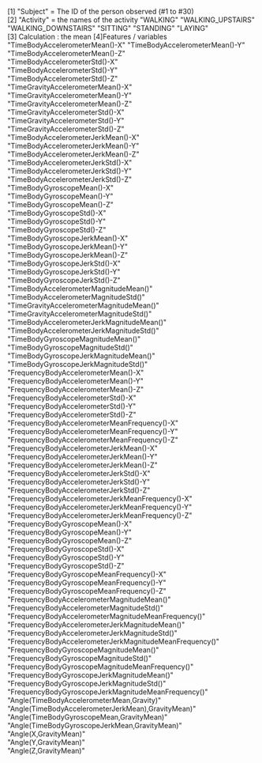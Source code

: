 [1] "Subject" = The ID of the person observed (#1 to #30)                                          
 [2] "Activity" =   the names of the activity 
                   "WALKING" 
                   "WALKING_UPSTAIRS" 
                   "WALKING_DOWNSTAIRS"
                   "SITTING" 
                   "STANDING" 
                   "LAYING"    
 [3] Calculation : the mean
 [4]Features / variables
 "TimeBodyAccelerometerMean()-X" 
 "TimeBodyAccelerometerMean()-Y"                         
 "TimeBodyAccelerometerMean()-Z"                         
 "TimeBodyAccelerometerStd()-X"                          
 "TimeBodyAccelerometerStd()-Y"                          
 "TimeBodyAccelerometerStd()-Z"                          
 "TimeGravityAccelerometerMean()-X"                      
 "TimeGravityAccelerometerMean()-Y"                      
 "TimeGravityAccelerometerMean()-Z"                      
 "TimeGravityAccelerometerStd()-X"                       
 "TimeGravityAccelerometerStd()-Y"                       
 "TimeGravityAccelerometerStd()-Z"                       
 "TimeBodyAccelerometerJerkMean()-X"                     
 "TimeBodyAccelerometerJerkMean()-Y"                     
 "TimeBodyAccelerometerJerkMean()-Z"                     
 "TimeBodyAccelerometerJerkStd()-X"                      
 "TimeBodyAccelerometerJerkStd()-Y"                      
 "TimeBodyAccelerometerJerkStd()-Z"                      
 "TimeBodyGyroscopeMean()-X"                             
 "TimeBodyGyroscopeMean()-Y"                             
 "TimeBodyGyroscopeMean()-Z"                             
 "TimeBodyGyroscopeStd()-X"                              
 "TimeBodyGyroscopeStd()-Y"                              
 "TimeBodyGyroscopeStd()-Z"                              
 "TimeBodyGyroscopeJerkMean()-X"                         
 "TimeBodyGyroscopeJerkMean()-Y"                         
 "TimeBodyGyroscopeJerkMean()-Z"                         
 "TimeBodyGyroscopeJerkStd()-X"                          
 "TimeBodyGyroscopeJerkStd()-Y"                          
 "TimeBodyGyroscopeJerkStd()-Z"                          
 "TimeBodyAccelerometerMagnitudeMean()"                  
 "TimeBodyAccelerometerMagnitudeStd()"                   
 "TimeGravityAccelerometerMagnitudeMean()"               
 "TimeGravityAccelerometerMagnitudeStd()"                
 "TimeBodyAccelerometerJerkMagnitudeMean()"              
 "TimeBodyAccelerometerJerkMagnitudeStd()"               
 "TimeBodyGyroscopeMagnitudeMean()"                      
 "TimeBodyGyroscopeMagnitudeStd()"                       
 "TimeBodyGyroscopeJerkMagnitudeMean()"                  
 "TimeBodyGyroscopeJerkMagnitudeStd()"                   
 "FrequencyBodyAccelerometerMean()-X"                    
 "FrequencyBodyAccelerometerMean()-Y"                    
 "FrequencyBodyAccelerometerMean()-Z"                    
 "FrequencyBodyAccelerometerStd()-X"                     
 "FrequencyBodyAccelerometerStd()-Y"                     
 "FrequencyBodyAccelerometerStd()-Z"                     
 "FrequencyBodyAccelerometerMeanFrequency()-X"           
 "FrequencyBodyAccelerometerMeanFrequency()-Y"           
 "FrequencyBodyAccelerometerMeanFrequency()-Z"           
 "FrequencyBodyAccelerometerJerkMean()-X"                
 "FrequencyBodyAccelerometerJerkMean()-Y"                
 "FrequencyBodyAccelerometerJerkMean()-Z"                
 "FrequencyBodyAccelerometerJerkStd()-X"                 
 "FrequencyBodyAccelerometerJerkStd()-Y"                 
 "FrequencyBodyAccelerometerJerkStd()-Z"                 
 "FrequencyBodyAccelerometerJerkMeanFrequency()-X"       
 "FrequencyBodyAccelerometerJerkMeanFrequency()-Y"       
 "FrequencyBodyAccelerometerJerkMeanFrequency()-Z"       
 "FrequencyBodyGyroscopeMean()-X"                        
 "FrequencyBodyGyroscopeMean()-Y"                        
 "FrequencyBodyGyroscopeMean()-Z"                        
 "FrequencyBodyGyroscopeStd()-X"                         
 "FrequencyBodyGyroscopeStd()-Y"                         
 "FrequencyBodyGyroscopeStd()-Z"                         
 "FrequencyBodyGyroscopeMeanFrequency()-X"               
 "FrequencyBodyGyroscopeMeanFrequency()-Y"               
 "FrequencyBodyGyroscopeMeanFrequency()-Z"               
 "FrequencyBodyAccelerometerMagnitudeMean()"             
 "FrequencyBodyAccelerometerMagnitudeStd()"              
 "FrequencyBodyAccelerometerMagnitudeMeanFrequency()"    
 "FrequencyBodyAccelerometerJerkMagnitudeMean()"         
 "FrequencyBodyAccelerometerJerkMagnitudeStd()"          
 "FrequencyBodyAccelerometerJerkMagnitudeMeanFrequency()"
 "FrequencyBodyGyroscopeMagnitudeMean()"                 
 "FrequencyBodyGyroscopeMagnitudeStd()"                  
 "FrequencyBodyGyroscopeMagnitudeMeanFrequency()"        
 "FrequencyBodyGyroscopeJerkMagnitudeMean()"             
 "FrequencyBodyGyroscopeJerkMagnitudeStd()"              
 "FrequencyBodyGyroscopeJerkMagnitudeMeanFrequency()"    
 "Angle(TimeBodyAccelerometerMean,Gravity)"              
 "Angle(TimeBodyAccelerometerJerkMean),GravityMean)"     
 "Angle(TimeBodyGyroscopeMean,GravityMean)"              
 "Angle(TimeBodyGyroscopeJerkMean,GravityMean)"          
 "Angle(X,GravityMean)"                                  
 "Angle(Y,GravityMean)"                                  
 "Angle(Z,GravityMean)" 
